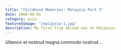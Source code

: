 ```yaml
---
title: "Childhood Memories: Malaysia Part I"
date: 2008-06-01
category: asia
featuredImage: "/malaysia-1.jpg"
description: My first trip abroad was to Malaysia.
---
```


Ullamco et nostrud magna commodo nostrud ...